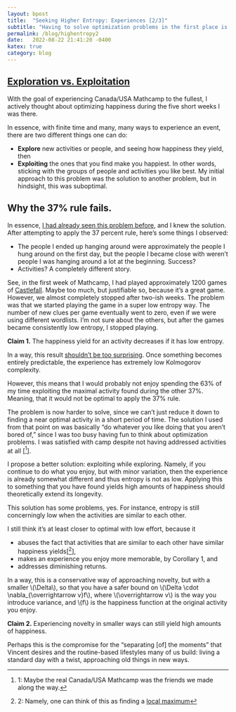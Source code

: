 ```yaml
---
layout: bpost
title:  "Seeking Higher Entropy: Experiences [2/3]"
subtitle: "Having to solve optimization problems in the first place is suboptimal."
permalink: /blog/highentropy2
date:   2022-08-22 21:41:20 -0400
katex: true
category: blog
---
```

## [Exploration vs. Exploitation](https://en.wikipedia.org/wiki/Multi-armed_bandit)

With the goal of experiencing Canada/USA Mathcamp to the fullest, I actively thought about optimizing happiness during the five short weeks I was there. 

In essence, with finite time and many, many ways to experience an event, there are two different things one can do:
- **Explore** new activities or people, and seeing how happiness they yield, then
- **Exploiting** the ones that you find make you happiest. In other words, sticking with the groups of people and activities you like best.
My initial approach to this problem was the solution to another problem, but in hindsight, this was suboptimal.

## Why the 37% rule fails. 

In essence, [I had already seen this problem before](https://en.wikipedia.org/wiki/Secretary_problem), and I knew the solution. After attempting to apply the 37 percent rule, here’s some things I observed:
- The people I ended up hanging around were approximately the people I hung around on the first day, but the people I became close with weren’t people I was hanging around a lot at the beginning. Success?
- Activities? A completely different story.  

See, in the first week of Mathcamp, I had played approximately 1200 games of [Castlefall](https://www.bpchen.com/castlefall/rules.html). Maybe too much, but justifiable so, because it’s a great game. However, we almost completely stopped after two-ish weeks.
The problem was that we started playing the game in a super low entropy way. The number of new clues per game eventually went to zero, even if we were using different wordlists. 
I’m not sure about the others, but after the games became consistently low entropy, I stopped playing. 

**Claim 1.** The happiness yield for an activity decreases if it has low entropy. 

In a way, this result [shouldn’t be too surprising](https://en.wikipedia.org/wiki/Diminishing_returns). Once something becomes entirely predictable, the experience has extremely low Kolmogorov complexity. 

However, this means that I would probably not enjoy spending the 63% of my time exploiting the maximal activity found during the other 37%. Meaning, that it would not be optimal to apply the 37% rule. 

The problem is now harder to solve, since we can’t just reduce it down to finding a near optimal activity in a short period of time. The solution I used from that point on was basically “do whatever you like doing that you aren’t bored of,” since I was too busy having fun to think about optimization problems. I was satisfied with camp despite not having addressed activities at all [[^1]].

I propose a better solution: exploiting while exploring. Namely, if you continue to do what you enjoy, but with minor variation, then the experience is already somewhat different and thus entropy is not as low. Applying this to something that you have found yields high amounts of happiness should theoretically extend its longevity. 

This solution has some problems, yes. For instance, entropy is still concerningly low when the activities are similar to each other. 

I still think it’s at least closer to optimal with low effort, because it
- abuses the fact that activities that are similar to each other have similar happiness yields[[^2]],
- makes an experience you enjoy more memorable, by Corollary 1, and
- addresses diminishing returns.

In a way, this is a conservative way of approaching novelty, but with a smaller \\(\Delta\\), so that you have a safer bound on \\(\Delta \cdot \nabla_{\overrightarrow v}f\\), where \\(\overrightarrow v\\) is the way you introduce variance, and \\(f\\) is the happiness function at the original activity you enjoy. 

**Claim 2.** Experiencing novelty in smaller ways can still yield high amounts of happiness.

Perhaps this is the compromise for the “separating [of] the moments” that Vincent desires and the routine-based lifestyles many of us build:
living a standard day with a twist, approaching old things in new ways. 



[^1]: 1: Maybe the real Canada/USA Mathcamp was the friends we made along the way. 
[^2]: 2: Namely, one can think of this as finding a [local maximum](https://en.wikipedia.org/wiki/Gradient_descent)
